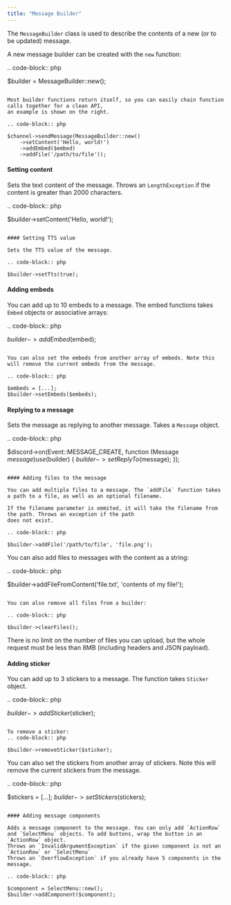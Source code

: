 ```yaml
---
title: "Message Builder"
---
```


The `MessageBuilder` class is used to describe the contents of a new (or to be updated) message.

A new message builder can be created with the `new` function:

.. code-block:: php

$builder = MessageBuilder::new();
```

Most builder functions return itself, so you can easily chain function calls together for a clean API,
an example is shown on the right.

.. code-block:: php

$channel->sendMessage(MessageBuilder::new()
    ->setContent('Hello, world!')
    ->addEmbed($embed)
    ->addFile('/path/to/file'));
```

#### Setting content

Sets the text content of the message. Throws an `LengthException` if the content is greater than 2000 characters.

.. code-block:: php

$builder->setContent('Hello, world!');
```

#### Setting TTS value

Sets the TTS value of the message.

.. code-block:: php

$builder->setTts(true);
```

#### Adding embeds

You can add up to 10 embeds to a message. The embed functions takes `Embed` objects or associative arrays:

.. code-block:: php

$builder->addEmbed($embed);
```

You can also set the embeds from another array of embeds. Note this will remove the current embeds from the message.

.. code-block:: php

$embeds = [...];
$builder->setEmbeds($embeds);
```

#### Replying to a message

Sets the message as replying to another message. Takes a `Message` object.

.. code-block:: php

$discord->on(Event::MESSAGE_CREATE, function (Message $message) use ($builder) {
    $builder->setReplyTo($message);
});
```

#### Adding files to the message

You can add multiple files to a message. The `addFile` function takes a path to a file, as well as an optional filename.

If the filename parameter is ommited, it will take the filename from the path. Throws an exception if the path
does not exist.

.. code-block:: php

$builder->addFile('/path/to/file', 'file.png');
```

You can also add files to messages with the content as a string:

.. code-block:: php

$builder->addFileFromContent('file.txt', 'contents of my file!');
```

You can also remove all files from a builder:

.. code-block:: php

$builder->clearFiles();
```

There is no limit on the number of files you can upload, but the whole request must be less than 8MB (including headers and JSON payload).

#### Adding sticker

You can add up to 3 stickers to a message. The function takes `Sticker` object.

.. code-block:: php

$builder->addSticker($sticker);
```

To remove a sticker:
.. code-block:: php

$builder->removeSticker($sticker);
```

You can also set the stickers from another array of stickers. Note this will remove the current stickers from the message.

.. code-block:: php

$stickers = [...];
$builder->setStickers($stickers);
```

#### Adding message components

Adds a message component to the message. You can only add `ActionRow` and `SelectMenu` objects. To add buttons, wrap the button in an `ActionRow` object.
Throws an `InvalidArgumentException` if the given component is not an `ActionRow` or `SelectMenu`
Throws an `OverflowException` if you already have 5 components in the message.

.. code-block:: php

$component = SelectMenu::new();
$builder->addComponent($component);
```